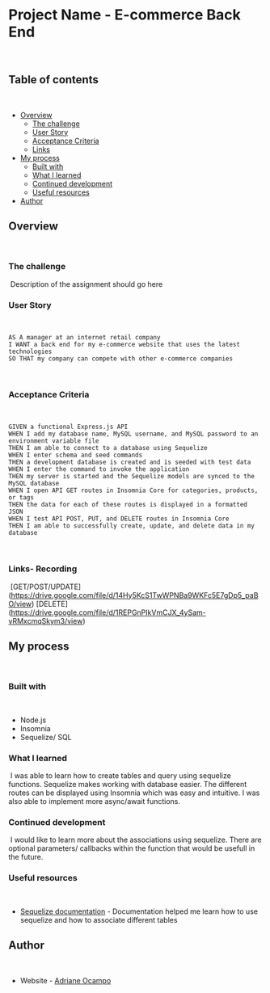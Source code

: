 # Project Name - E-commerce Back End
​
## Table of contents
​
- [Overview](#overview)
  - [The challenge](#the-challenge)
  - [User Story](#user-story)
  - [Acceptance Criteria](#acceptance-criteria)
  - [Links](#links)
- [My process](#my-process)
  - [Built with](#built-with)
  - [What I learned](#what-i-learned)
  - [Continued development](#continued-development)
  - [Useful resources](#useful-resources)
- [Author](#author)

## Overview
​
### The challenge
​
Description of the assignment should go here
​
### User Story
​
```
AS A manager at an internet retail company
I WANT a back end for my e-commerce website that uses the latest technologies
SO THAT my company can compete with other e-commerce companies
```
​
### Acceptance Criteria
​
```
GIVEN a functional Express.js API
WHEN I add my database name, MySQL username, and MySQL password to an environment variable file
THEN I am able to connect to a database using Sequelize
WHEN I enter schema and seed commands
THEN a development database is created and is seeded with test data
WHEN I enter the command to invoke the application
THEN my server is started and the Sequelize models are synced to the MySQL database
WHEN I open API GET routes in Insomnia Core for categories, products, or tags
THEN the data for each of these routes is displayed in a formatted JSON
WHEN I test API POST, PUT, and DELETE routes in Insomnia Core
THEN I am able to successfully create, update, and delete data in my database
```
​​
### Links- Recording
​
[GET/POST/UPDATE] (https://drive.google.com/file/d/14Hy5KcS1TwWPNBa9WKFc5E7gDp5_paBO/view)
[DELETE] (https://drive.google.com/file/d/1REPGnPIkVmCJX_4ySam-vRMxcmqSkym3/view)
​
## My process
​
### Built with
​
- Node.js
- Insomnia
- Sequelize/ SQL

### What I learned
​
I was able to learn how to create tables and query using sequelize functions. Sequelize makes working with database easier. The different routes can be displayed using Insomnia which was easy and intuitive. I was also able to implement more async/await functions. 

### Continued development
​
I would like to learn more about the associations using sequelize. There are optional parameters/ callbacks within the function that would be usefull in the future. 
​
### Useful resources
​
- [Sequelize documentation](https://sequelize.org/) - Documentation helped me learn how to use sequelize and how to associate different tables
​
## Author
​
- Website - [Adriane Ocampo](https://ocampoad.github.io/Adriane_Ocampo_Portfolio/)
